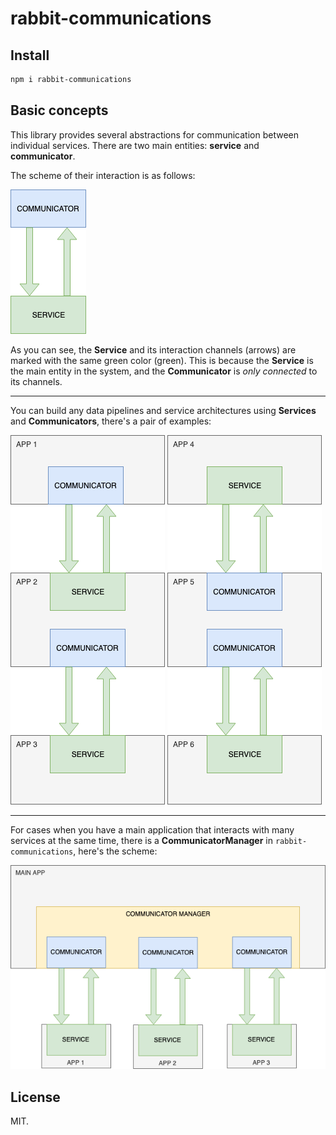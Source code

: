 # rabbit-communications

## Install

```bash
npm i rabbit-communications
```

## Basic concepts

This library provides several abstractions for communication between individual services.
There are two main entities: __service__ and __communicator__.

The scheme of their interaction is as follows:

![Service-Communicator basic scheme](./assets/1.png)

As you can see, the __Service__ and its interaction channels (arrows)
are marked with the same green color (green).
This is because the __Service__ is the main entity in the system,
and the __Communicator__ is _only connected_ to its channels.

---

You can build any data pipelines and service architectures
using __Services__ and __Communicators__, there's a pair of examples:

![Architecture example 1](./assets/2.png)
![Architecture example 2](./assets/3.png)

---

For cases when you have a main application that interacts
with many services at the same time,
there is a __CommunicatorManager__ in `rabbit-communications`, here's the scheme:

![CommunicatorManager example](./assets/4.png)

## License

MIT.
